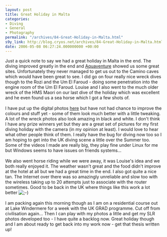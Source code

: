 ```yaml
---
layout: post
title: Great Holiday in Malta
categories:
- Diving
- General
- Photography
permalink: "/archives/84-Great-Holiday-in-Malta.html"
s9y_link: http://blog.cryos.net/archives/84-Great-Holiday-in-Malta.html
date: 2006-05-08 06:27:24.000000000 +00:00
---
```

Just a quick note to say we had a great holiday in Malta in the end. The diving improved greatly in the end and <a href="http://www.aquaventuremalta.com/">Aquaventure</a> showed us some great sites. Unfortunately they never managed to get us out to the Camino caves which would have been great to see. I did go on four really nice wreck dives though to the Rozi and the Um El Faroud - doing some penetration into the engine room of the Um El Faroud. Louise and I also went to the much older wreck of the HMS Maori on our last dive of the holiday which was excellent and he even found us a sea horse which I got a few shots of.<br />
<br />
I have put up the digital photos <a href="http://gallery.cryos.net/Malta2006/">here</a> but have not had chance to improve the colours and stuff yet - some of them look much better with a little tweaking. A lot of the wreck photos also look amazing in black and white. I don't think I have any prize winners yet but they are a great set of pictures for my first diving holiday with the camera (in my opinion at least). I would love to hear what other people think of them. I really have the bug for diving now too so I am hoping to get into the UK diving scene a little over the Summer too. Some of the videos I made are really big, they play fine under Linux for me but Windows seems to have issues on friends systems...<br />
<br />
We also went horse riding while we were away, it was Louise's idea and we both really enjoyed it. The weather wasn't great and the food didn't improve at the hotel at all but we had a great time in the end. I also got quite a nice tan. The Internet over there was so amazingly unreliable and slow too with the wireless taking up to 20 attempts just to associate with the router sometimes. Good to be back in the UK where things like this work a lot better <img src="http://blog.cryos.net/templates/default/img/emoticons/wink.png" alt=";-)" style="display: inline; vertical-align: bottom;" class="emoticon" /><br />
<br />
I am packing again this morning though as I am on a residential course out at Lake Windermere for a week with the UK GRAD programme. Cut off from civilisation again... Then I can play with my photos a little and get my SLR photos developed too - I have quite a backlog now. Great holiday though and I am about ready to get back into my work now - get that thesis written up!
